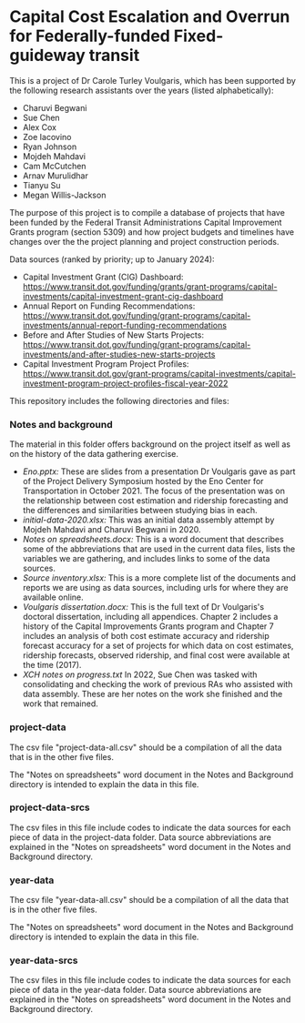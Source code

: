 # Capital Cost Escalation and Overrun for Federally-funded Fixed-guideway transit

This is a project of Dr Carole Turley Voulgaris, which has been supported by the
following research assistants over the years (listed alphabetically):

* Charuvi Begwani
* Sue Chen
* Alex Cox
* Zoe Iacovino
* Ryan Johnson
* Mojdeh Mahdavi
* Cam McCutchen
* Arnav Murulidhar
* Tianyu Su
* Megan Willis-Jackson

The purpose of this project is to compile a database of projects that have been
funded by the Federal Transit Administrations Capital Improvement Grants program
(section 5309) and how project budgets and timelines have changes over the the
project planning and project construction periods.

Data sources (ranked by priority; up to January 2024):
* Capital Investment Grant (CIG) Dashboard: https://www.transit.dot.gov/funding/grants/grant-programs/capital-investments/capital-investment-grant-cig-dashboard 
* Annual Report on Funding Recommendations: https://www.transit.dot.gov/funding/grant-programs/capital-investments/annual-report-funding-recommendations  
* Before and After Studies of New Starts Projects: https://www.transit.dot.gov/funding/grant-programs/capital-investments/and-after-studies-new-starts-projects 
* Capital Investment Program Project Profiles: https://www.transit.dot.gov/grant-programs/capital-investments/capital-investment-program-project-profiles-fiscal-year-2022  

This repository includes the following directories and files:

### Notes and background

The material in this folder offers background on the project itself as well as on
the history of the data gathering exercise.

* *Eno.pptx:* These are slides from a presentation Dr Voulgaris gave as part of 
the Project Delivery Symposium hosted by the Eno Center for Transportation in 
October 2021. The focus of the presentation was on the relationship between
cost estimation and ridership forecasting and the differences and similarities
between studying bias in each.
* *initial-data-2020.xlsx:* This was an initial data assembly attempt by Mojdeh
Mahdavi and Charuvi Begwani in 2020.
* *Notes on spreadsheets.docx:* This is a word document that describes some of 
the abbreviations that are used in the current data files, lists the variables
we are gathering, and includes links to some of the data sources.
* *Source inventory.xlsx:* This is a more complete list of the documents and 
reports we are using as data sources, including urls for where they are available
online.
* *Voulgaris dissertation.docx:* This is the full text of Dr Voulgaris's doctoral
dissertation, including all appendices. Chapter 2 includes a history of the
Capital Improvements Grants program and Chapter 7 includes an analysis of both
cost estimate accuracy and ridership forecast accuracy for a set of projects for
which data on cost estimates, ridership forecasts, observed ridership, and final
cost were available at the time (2017).
* *XCH notes on progress.txt* In 2022, Sue Chen was tasked with consolidating 
and checking the work of previous RAs who assisted with data assembly. These are 
her notes on the work she finished and the work that remained.

### project-data

The csv file "project-data-all.csv" should be a compilation of all the data
that is in the other five files.

The "Notes on spreadsheets" word document in the Notes and Background directory
is intended to explain the data in this file.

### project-data-srcs

The csv files in this file include codes to indicate the data sources for each 
piece of data in the project-data folder. Data source abbreviations are explained
in the "Notes on spreadsheets" word document in the Notes and Background directory.

### year-data

The csv file "year-data-all.csv" should be a compilation of all the data
that is in the other five files.

The "Notes on spreadsheets" word document in the Notes and Background directory
is intended to explain the data in this file.

### year-data-srcs

The csv files in this file include codes to indicate the data sources for each 
piece of data in the year-data folder. Data source abbreviations are explained
in the "Notes on spreadsheets" word document in the Notes and Background directory.
